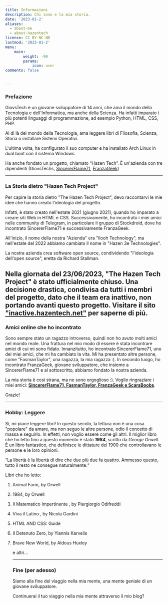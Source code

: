 ```yaml
---
title: Informazioni 
description: Chi sono e la mia storia.
date: '2023-01-2'
aliases:
  - about-me
  - about-hazentech
license: CC BY-NC-ND
lastmod: '2023-01-2'
menu:
    main: 
        weight: -90
        params:
            icon: user
comments: false


---
```


### Prefazione

GiovsTech è un giovane sviluppatore di 14 anni, che ama il mondo della Tecnologia e dell'Informatica, ma anche della Scienza. Ha infatti imparato i più potenti linguaggi di programmazione, ad esempio Python, HTML, CSS, PHP.

Al di là del mondo della Tecnologia, ama leggere libri di Filosofia, Scienza, Storia o installare Sistemi Operativi.

L'ultima volta, ha configurato il suo computer e ha installato Arch Linux in dual boot con il sistema Windows.

Ha anche fondato un progetto, chiamato “Hazen Tech”. È un'azienda con tre dipendenti (GiovsTechs, [SincererFlame71](https://sincererflame71.net), [FranzaGeek](https://www.youtube.com/@FranzaGeek))

---

### La Storia dietro "Hazen Tech Project"

Per capire la storia dietro "The Hazen Tech Project", devo raccontarvi le mie idee che hanno creato l'ideologia del progetto.

Infatti, è stato creato nell'estate 2021 (giugno 2021), quando ho imparato a creare siti Web in HTML e CSS. Successivamente, ho incontrato i miei amici nelle community di Telegram, in particolare il gruppo di Stockdroid, dove ho incontrato SincererFlame71 e successivamente FranzaGeek.

All'inizio, il nome della nostra "Azienda" era "Ilooh Technology", ma nell'estate del 2022 abbiamo cambiato il nome in "Hazen 3e Technologies".

La nostra azienda crea software open source, condividendo "l'ideologia dell'open source", eretta da Richard Stallman.

Nella giornata del 23/06/2023, "The Hazen Tech Project" è stato ufficialmente chiuso. Una decisione drastica, condivisa da tutti i membri del progetto, dato che il team era inattivo, non portando avanti questo progetto. Visitare il sito ["inactive.hazentech.net"](https://inactive.hazentech.net) per saperne di piú.
---

### Amici online che ho incontrato

Sono sempre stato un ragazzo introverso, quindi non ho avuto molti amici nel mondo reale. Una frattura nel mio modo di essere è stata incontrare amici di cui mi sono fidato. Innanzitutto, ho incontrato SincererFlame71, uno dei miei amici, che mi ha cambiato la vita. Mi ha presentato altre persone, come "FasmanTaylor", una ragazza, la mia ragazza :). In secondo luogo, ho incontrato FranzaGeek, giovane sviluppatore, che insieme a SincererFlame71 e al sottoscritto, abbiamo fondato la nostra azienda.

La mia storia è così strana, ma ne sono orgoglioso :). Voglio ringraziare i miei amici: **<u>SincererFlame71, FasmanTaylor, FranzaGeek e ScaraBoobs</u>**.

Grazie!

---

### Hobby: Leggere

Sì, mi piace leggere libri! In questo secolo, la lettura non è una cosa "popolare" da amare, ma non seguo le altre persone, odio il concetto di massa e seguirlo. In effetti, non voglio essere come gli altri. Il miglior libro che ho letto fino a questo momento è stato ***1984***, scritto da *George Orwell*. È un libro fantastico, che definisce le dittature del 1900 che controllavano le persone e le loro opinioni.

“La libertà è la libertà di dire che due più due fa quattro. Ammesso questo, tutto il resto ne consegue naturalmente.“

Libri che ho letto:

1. Animal Farm, by Orwell

2. 1984, by Orwell

3. Il Matematico Impertinente , by Piergiorgio Odifreddi

4. Viva il Latino , by Nicola Gardini

5. HTML AND CSS: Guide

6. Il Detenuto Zero, by Yiannis Karvelis

7. Brave New World, by Aldous Huxley 
   
   e altri...
   
   ---
   
   ### Fine (per adesso)
   
   Siamo alla fine del viaggio nella mia mente, una mente geniale di un giovane sviluppatore.
   
   Continuerai il tuo viaggio nella mia mente attraverso il mio blog? 
